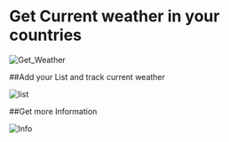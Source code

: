 # Get Current weather in your countries

![Get_Weather ](https://user-images.githubusercontent.com/78107312/140506771-1f9e02c0-c114-4dc9-8b80-c49b2e5d4e4e.png)

##Add your List and track current weather 

![list](https://user-images.githubusercontent.com/78107312/140506994-3a90acc3-bbad-43ea-b80b-99ab79e41aec.png)

##Get more Information 

![Info](https://user-images.githubusercontent.com/78107312/140507147-04b29de9-ffa8-4021-a756-0b8fc7359174.png)
